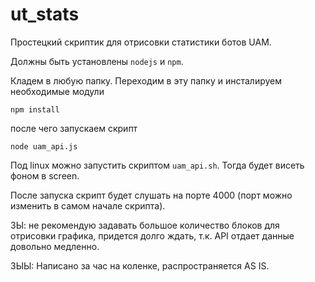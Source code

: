 # ut_stats
Простецкий скриптик для отрисовки статистики ботов UAM.

Должны быть установлены ```nodejs``` и ```npm```.

Кладем в любую папку. Переходим в эту папку и инсталируем необходимые модули

```npm install```

после чего запускаем скрипт

```node uam_api.js```

Под linux можно запустить скриптом ```uam_api.sh```. Тогда будет висеть фоном в screen.

После запуска скрипт будет слушать на порте 4000 (порт можно изменить в самом начале скрипта).

ЗЫ: не рекомендую задавать большое количество блоков для отрисовки графика, придется долго ждать, т.к. API отдает данные довольно медленно.

ЗЫЫ: Написано за час на коленке, распространяется AS IS.
